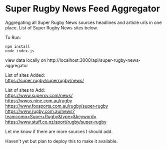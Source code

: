 # Super Rugby News Feed Aggregator

Aggregating all Super Rugby News sources headlines and article urls in one place.
List of Super Rugby News sites below.

To Run:
```
npm install
node index.js
```

view data locally on http://localhost:3000/api/super-rugby-news-aggregator

List of sites Added:\
https://super.rugby/superrugby/news/

List of sites to Add:\
https://www.superxv.com/news/ \
https://wwos.nine.com.au/rugby \
https://www.foxsports.com.au/rugby/super-rugby \
https://www.rugby.com.au/news?teamcomp=Super+Rugby&type=&keyword= \
https://www.stuff.co.nz/sport/rugby/super-rugby

Let me know if there are more sources I should add.

Haven't yet but plan to deploy this to make it available.